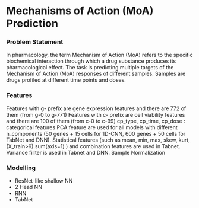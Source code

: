 # Mechanisms of Action (MoA) Prediction

### Problem Statement 

In pharmacology, the term Mechanism of Action (MoA) refers to the specific biochemical interaction through which a drug substance produces its pharmacological effect.
The task is predicting multiple targets of the Mechanism of Action (MoA) responses of different samples. Samples are drugs profiled at different time points and doses.

### Features

Features with g- prefix are gene expression features and there are 772 of them (from g-0 to g-771)
Features with c- prefix are cell viability features and there are 100 of them (from c-0 to c-99)
cp_type, cp_time, cp_dose :  categorical features 
PCA feature are used for all models with different n_components (50 genes + 15 cells for 1D-CNN, 600 genes + 50 cells for TabNet and DNN).
Statistical features (such as mean, min, max, skew, kurt, (X_train>9).sum(axis=1) ) and combination features are used in Tabnet.
Variance fillter is used in Tabnet and DNN.
Sample Normalization

### Modelling
- ResNet-like shallow NN
- 2 Head NN
- RNN
- TabNet
